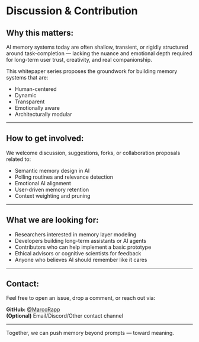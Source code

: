 # Discussion & Contribution

## Why this matters:
AI memory systems today are often shallow, transient, or rigidly structured around task-completion — lacking the nuance and emotional depth required for long-term user trust, creativity, and real companionship.

This whitepaper series proposes the groundwork for building memory systems that are:
- Human-centered
- Dynamic
- Transparent
- Emotionally aware
- Architecturally modular

---

## How to get involved:

We welcome discussion, suggestions, forks, or collaboration proposals related to:

- Semantic memory design in AI
- Polling routines and relevance detection
- Emotional AI alignment
- User-driven memory retention
- Context weighting and pruning

---

## What we are looking for:

- Researchers interested in memory layer modeling  
- Developers building long-term assistants or AI agents  
- Contributors who can help implement a basic prototype  
- Ethical advisors or cognitive scientists for feedback  
- Anyone who believes AI should remember like it cares

---

## Contact:

Feel free to open an issue, drop a comment, or reach out via:

**GitHub:** [@MarcoRapp](https://github.com/MarcoRapp)  
**(Optional)** Email/Discord/Other contact channel

---

Together, we can push memory beyond prompts — toward meaning.
